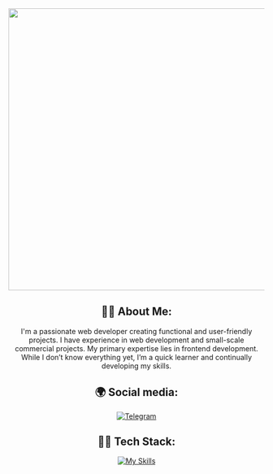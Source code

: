 <div align="center">
  <img src="/assets/neon.gif" width="555"/>

  ## 🙋‍♂️ About Me:
  I'm a passionate web developer creating functional and user-friendly projects. I have experience in web development and small-scale commercial projects. My primary expertise lies in frontend development. While I don’t know   everything yet, I’m a quick learner and continually developing my skills.<br/>

  ## 🌍 Social media:

  [![Telegram](https://img.shields.io/badge/-Telegram-2AABEE?logo=telegram&logoColor=white&style=for-the-badge)](https://t.me/kreyksan) 

  ## 👨‍💻 Tech Stack:

  [![My Skills](https://skillicons.dev/icons?i=html,css,js,ts,nextjs,react,git,sass,vite)](https://skillicons.dev)
</div>
